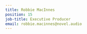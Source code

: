 ```yaml
---
title: Robbie MacInnes
position: 15
job-title: Executive Producer
email: robbie.macinnes@novel.audio
---
```


